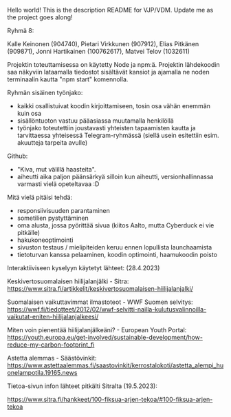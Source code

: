 Hello world! This is the description README for VJP/VDM. Update me as the project goes along!

Ryhmä 8:

Kalle Keinonen (904740), Pietari Virkkunen (907912), Elias Pitkänen (909871), Jonni Hartikainen (100762617), Matvei Telov (1032611)

Projektin toteuttamisessa on käytetty Node ja npm:ä.
Projektin lähdekoodin saa näkyviin lataamalla
tiedostot sisältävät kansiot ja ajamalla ne noden terminaalin kautta "npm start" komennolla.

Ryhmän sisäinen työnjako:

- kaikki osallistuivat koodin kirjoittamiseen, tosin osa vähän enemmän kuin osa
- sisällöntuoton vastuu pääasiassa muutamalla henkilöllä
- työnjako toteutettiin joustavasti yhteisten tapaamisten kautta ja tarvittaessa yhteisessä Telegram-ryhmässä
  (siellä usein esitettiin esim. akuutteja tarpeita avulle)

Github:

- "Kiva, mut välillä haasteita".
- aiheutti aika paljon päänsärkyä silloin kun aiheutti, versionhallinnassa varmasti vielä opeteltavaa :D

Mitä vielä pitäisi tehdä:

- responsiivisuuden parantaminen
- sometilien pystyttäminen
- oma alusta, jossa pyörittää sivua (kiitos Aalto, mutta Cyberduck ei vie pitkälle)
- hakukoneoptimointi
- sivuston testaus / mielipiteiden keruu ennen lopullista launchaamista
- tietoturvan kanssa pelaaminen, koodin optimointi, haamukoodin poisto

Interaktiiviseen kyselyyn käytetyt lähteet: (28.4.2023)

Keskivertosuomalaisen hiilijalanjälki - Sitra:
https://www.sitra.fi/artikkelit/keskivertosuomalaisen-hiilijalanjalki/

Suomalaisen vaikuttavimmat ilmastoteot - WWF Suomen selvitys:
https://wwf.fi/tiedotteet/2012/02/wwf-selvitti-nailla-kulutusvalinnoilla-vaikutat-eniten-hiilijalanjalkeesi/

Miten voin pienentää hiilijalanjälkeäni? - European Youth Portal:
https://youth.europa.eu/get-involved/sustainable-development/how-reduce-my-carbon-footprint_fi

Astetta alemmas - Säästövinkit:
https://www.astettaalemmas.fi/saastovinkit/kerrostalokoti/astetta_alempi_huonelampotila.19165.news

Tietoa-sivun infon lähteet pitkälti Sitralta (19.5.2023):

https://www.sitra.fi/hankkeet/100-fiksua-arjen-tekoa/#100-fiksua-arjen-tekoa
